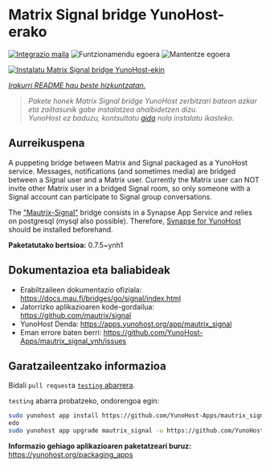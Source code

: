 <!--
Ohart ongi: README hau automatikoki sortu da <https://github.com/YunoHost/apps/tree/master/tools/readme_generator>ri esker
EZ editatu eskuz.
-->

# Matrix Signal bridge YunoHost-erako

[![Integrazio maila](https://apps.yunohost.org/badge/integration/mautrix_signal)](https://ci-apps.yunohost.org/ci/apps/mautrix_signal/)
![Funtzionamendu egoera](https://apps.yunohost.org/badge/state/mautrix_signal)
![Mantentze egoera](https://apps.yunohost.org/badge/maintained/mautrix_signal)

[![Instalatu Matrix Signal bridge YunoHost-ekin](https://install-app.yunohost.org/install-with-yunohost.svg)](https://install-app.yunohost.org/?app=mautrix_signal)

*[Irakurri README hau beste hizkuntzatan.](./ALL_README.md)*

> *Pakete honek Matrix Signal bridge YunoHost zerbitzari batean azkar eta zailtasunik gabe instalatzea ahalbidetzen dizu.*  
> *YunoHost ez baduzu, kontsultatu [gida](https://yunohost.org/install) nola instalatu ikasteko.*

## Aurreikuspena

A puppeting bridge between Matrix and Signal packaged as a YunoHost service. Messages, notifications (and sometimes media) are bridged between a Signal user and a Matrix user.
Currently the Matrix user can NOT invite other Matrix user in a bridged Signal room, so only someone with a Signal account can participate to Signal group conversations.

The ["Mautrix-Signal"](https://docs.mau.fi/bridges/go/signal/index.html) bridge consists in a Synapse App Service and relies on postgresql (mysql also possible). Therefore, [Synapse for YunoHost](https://github.com/YunoHost-Apps/synapse_ynh) should be installed beforehand.


**Paketatutako bertsioa:** 0.7.5~ynh1
## Dokumentazioa eta baliabideak

- Erabiltzaileen dokumentazio ofiziala: <https://docs.mau.fi/bridges/go/signal/index.html>
- Jatorrizko aplikazioaren kode-gordailua: <https://github.com/mautrix/signal>
- YunoHost Denda: <https://apps.yunohost.org/app/mautrix_signal>
- Eman errore baten berri: <https://github.com/YunoHost-Apps/mautrix_signal_ynh/issues>

## Garatzaileentzako informazioa

Bidali `pull request`a [`testing` abarrera](https://github.com/YunoHost-Apps/mautrix_signal_ynh/tree/testing).

`testing` abarra probatzeko, ondorengoa egin:

```bash
sudo yunohost app install https://github.com/YunoHost-Apps/mautrix_signal_ynh/tree/testing --debug
edo
sudo yunohost app upgrade mautrix_signal -u https://github.com/YunoHost-Apps/mautrix_signal_ynh/tree/testing --debug
```

**Informazio gehiago aplikazioaren paketatzeari buruz:** <https://yunohost.org/packaging_apps>
